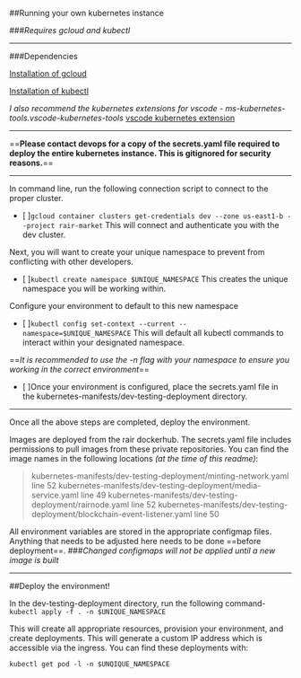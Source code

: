 ##Running your own kubernetes instance


###*Requires gcloud and kubectl*

---

###Dependencies

[Installation of gcloud](https://cloud.google.com/sdk/docs/install)

[Installation of kubectl](https://kubernetes.io/docs/tasks/tools/)

*I also recommend the kubernetes extensions for vscode - ms-kubernetes-tools.vscode-kubernetes-tools*
[vscode kubernetes extension](https://marketplace.visualstudio.com/items?itemName=ms-kubernetes-tools.vscode-kubernetes-tools)

---

==**Please contact devops for a copy of the secrets.yaml file required to deploy the entire kubernetes instance.  This is gitignored for security reasons.**==

---


In command line, run the following connection script to connect to the proper cluster.
- [ ]`gcloud container clusters get-credentials dev --zone us-east1-b --project rair-market`
This will connect and authenticate you with the dev cluster.


Next, you will want to create your unique namespace to prevent from conflicting with other developers.
- [ ]`kubectl create namespace $UNIQUE_NAMESPACE`
This creates the unique namespace you will be working within.


Configure your environment to default to this new namespace
- [ ]`kubectl config set-context --current --namespace=$UNIQUE_NAMESPACE`
This will default all kubectl commands to interact within your designated namespace.

==*It is recommended to use the -n flag with your namespace to ensure you working in the correct environment*==

- [ ]Once your environment is configured, place the secrets.yaml file in the kubernetes-manifests/dev-testing-deployment directory.

---

Once all the above steps are completed, deploy the environment.

Images are deployed from the rair dockerhub.  The secrets.yaml file includes permissions to pull images from these private repositories.  You can find the image names in the following locations *(at the time of this readme)*:

> kubernetes-manifests/dev-testing-deployment/minting-network.yaml line 52
kubernetes-manifests/dev-testing-deployment/media-service.yaml line 49
kubernetes-manifests/dev-testing-deployment/rairnode.yaml line 52
kubernetes-manifests/dev-testing-deployment/blockchain-event-listener.yaml line 50

All environment variables are stored in the appropriate configmap files.  Anything that needs to be adjusted here needs to be done ==before deployment==. 
###*Changed configmaps will not be applied until a new image is built*

---

##Deploy the environment!

In the dev-testing-deployment directory, run the following command-
`kubectl apply -f . -n $UNIQUE_NAMESPACE`

This will create all appropriate resources, provision your environment, and create deployments.  This will generate a custom IP address which is accessible via the ingress.  You can find these deployments with:

`kubectl get pod -l -n $UNQIQUE_NAMESPACE`
